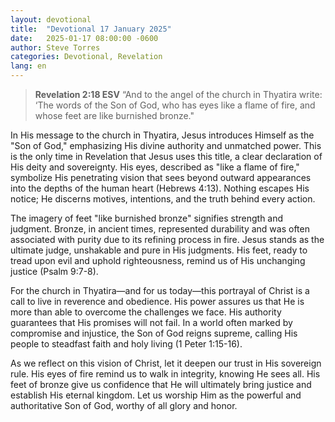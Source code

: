 ```yaml
---
layout: devotional
title:  "Devotional 17 January 2025"
date:   2025-01-17 08:00:00 -0600
author: Steve Torres
categories: Devotional, Revelation
lang: en
---
```


>**Revelation 2:18 ESV**
>“And to the angel of the church in Thyatira write: ‘The words of the Son of God, who has eyes like a flame of fire, and whose feet are like burnished bronze."

In His message to the church in Thyatira, Jesus introduces Himself as the "Son of God," emphasizing His divine authority and unmatched power. This is the only time in Revelation that Jesus uses this title, a clear declaration of His deity and sovereignty. His eyes, described as "like a flame of fire," symbolize His penetrating vision that sees beyond outward appearances into the depths of the human heart (Hebrews 4:13). Nothing escapes His notice; He discerns motives, intentions, and the truth behind every action.

The imagery of feet "like burnished bronze" signifies strength and judgment. Bronze, in ancient times, represented durability and was often associated with purity due to its refining process in fire. Jesus stands as the ultimate judge, unshakable and pure in His judgments. His feet, ready to tread upon evil and uphold righteousness, remind us of His unchanging justice (Psalm 9:7-8).

For the church in Thyatira—and for us today—this portrayal of Christ is a call to live in reverence and obedience. His power assures us that He is more than able to overcome the challenges we face. His authority guarantees that His promises will not fail. In a world often marked by compromise and injustice, the Son of God reigns supreme, calling His people to steadfast faith and holy living (1 Peter 1:15-16).

As we reflect on this vision of Christ, let it deepen our trust in His sovereign rule. His eyes of fire remind us to walk in integrity, knowing He sees all. His feet of bronze give us confidence that He will ultimately bring justice and establish His eternal kingdom. Let us worship Him as the powerful and authoritative Son of God, worthy of all glory and honor.

